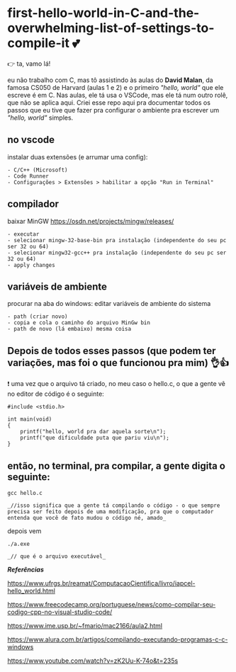 # first-hello-world-in-C-and-the-overwhelming-list-of-settings-to-compile-it :two_hearts:

:point_right: ta, vamo lá!

eu não trabalho com C, mas tô assistindo às aulas do **David Malan**, da famosa CS050 de Harvard (aulas 1 e 2) e o primeiro _"hello, world"_ que ele escreve é em C. 
Nas aulas, ele tá usa o VSCode, mas ele tá num outro rolê, que não se aplica aqui. Criei esse repo aqui pra documentar todos os passos que eu tive que fazer pra configurar o ambiente pra escrever um _"hello, world"_ simples. 

## no vscode

instalar duas extensões (e arrumar uma config):
```
- C/C++ (Microsoft)
- Code Runner 
- Configurações > Extensões > habilitar a opção "Run in Terminal"
```

## compilador

baixar MinGW https://osdn.net/projects/mingw/releases/
```
- executar 
- selecionar mingw-32-base-bin pra instalação (independente do seu pc ser 32 ou 64)
- selecionar mingw32-gcc++ pra instalação (independente do seu pc ser 32 ou 64)
- apply changes 
```

## variáveis de ambiente

procurar na aba do windows: editar variáveis de ambiente do sistema
```
- path (criar novo)
- copia e cola o caminho do arquivo MinGw bin
- path de novo (lá embaixo) mesma coisa
```

## Depois de todos esses passos (que podem ter variações, mas foi o que funcionou pra mim) :ok_hand::thumbsup:


:exclamation: uma vez que o arquivo tá criado, no meu caso o hello.c, o que a gente vê no editor de código é o seguinte: 
```
#include <stdio.h>

int main(void)
{
    printf("hello, world pra dar aquela sorte\n");
    printf("que dificuldade puta que pariu viu\n");
}
```

## então, no terminal, pra compilar, a gente digita o seguinte: 
`gcc hello.c`

`_//isso significa que a gente tá compilando o código - o que sempre precisa ser feito depois de uma modificação, pra que o computador entenda que você de fato mudou o código né, amado_`


depois vem 

`./a.exe` 

`_// que é o arquivo executável_`


_**Referências**_

https://www.ufrgs.br/reamat/ComputacaoCientifica/livro/iapcel-hello_world.html

https://www.freecodecamp.org/portuguese/news/como-compilar-seu-codigo-cpp-no-visual-studio-code/

https://www.ime.usp.br/~fmario/mac2166/aula2.html

https://www.alura.com.br/artigos/compilando-executando-programas-c-c-windows

https://www.youtube.com/watch?v=zK2Uu-K-74o&t=235s
